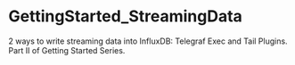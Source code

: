 # GettingStarted_StreamingData
2 ways to write streaming data into InfluxDB: Telegraf Exec and Tail Plugins.  Part II of Getting Started Series.
